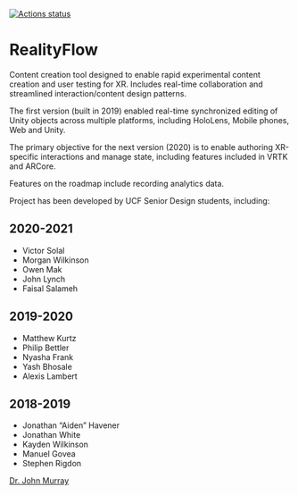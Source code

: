 [![Actions status](https://github.com/lucidbard/realityflow_f19/workflows/Actions%20%F0%9F%98%8E/badge.svg)](https://github.com/lucidbard/realityflow_f19/actions?query=branch%3Amaster+workflow%3A%22Actions+%F0%9F%98%8E%22)

# RealityFlow
Content creation tool designed to enable rapid experimental content creation and user
testing for XR. Includes real-time collaboration and streamlined interaction/content
design patterns.

The first version (built in 2019) enabled real-time synchronized editing of Unity
objects across multiple platforms, including HoloLens, Mobile phones, Web and Unity.

The primary objective for the next version (2020) is to enable authoring XR-specific
interactions and manage state, including features included in VRTK and ARCore.

Features on the roadmap include recording analytics data.

Project has been developed by UCF Senior Design students, including:

## 2020-2021
 - Victor Solal
 - Morgan Wilkinson
 - Owen Mak
 - John Lynch
 - Faisal Salameh

## 2019-2020
 - Matthew Kurtz
 - Philip Bettler
 - Nyasha Frank
 - Yash Bhosale
 - Alexis Lambert

## 2018-2019
 - Jonathan “Aiden” Havener
 - Jonathan White
 - Kayden Wilkinson
 - Manuel Govea
 - Stephen Rigdon

[Dr. John Murray](http://www.lucidbard.com)
